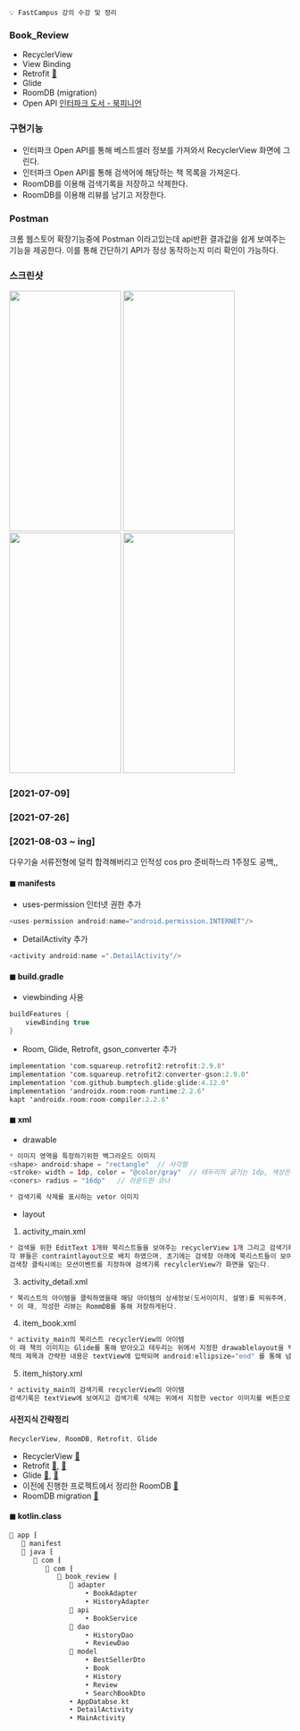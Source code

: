 ```💡 FastCampus 강의 수강 및 정리```

### Book_Review
+ RecyclerView
+ View Binding
+ Retrofit [🧷](https://square.github.io/retrofit/)
+ Glide
+ RoomDB (migration)
+ Open API [인터파크 도서 - 북피니언](http://book.interpark.com/blog/bookpinion/bookpinionOpenAPIInfo.rdo)
 
### 구현기능
+ 인터파크 Open API를 통해 베스트셀러 정보를 가져와서 RecyclerView 화면에 그린다.
+ 인터파크 Open API를 통해 검색어에 해당하는 책 목록을 가져온다.
+ RoomDB를 이용해 검색기록을 저장하고 삭제한다.
+ RoomDB를 이용해 리뷰를 남기고 저장한다.

### Postman
크롬 웹스토어 확장기능중에 Postman 이라고있는데 api반환 결과값을 쉽게 보여주는 기능을 제공한다. 이를 통해 간단하기 API가 정상 동작하는지 미리 확인이 가능하다.  

### 스크린샷  
<img src="https://user-images.githubusercontent.com/63087903/119836552-c93b9400-bf3c-11eb-9a10-471ec545e2dd.jpg" width="200" height="430"> <img src="https://user-images.githubusercontent.com/63087903/119836556-c9d42a80-bf3c-11eb-8609-390792e71cae.jpg" width="200" height="430"> <img src="https://user-images.githubusercontent.com/63087903/119836564-cb055780-bf3c-11eb-9973-6d129a92316f.jpg" width="200" height="430"> <img src="https://user-images.githubusercontent.com/63087903/119836560-ca6cc100-bf3c-11eb-856e-78bf61618f3d.jpg" width="200" height="430">

### [2021-07-09]
### [2021-07-26]
### [2021-08-03 ~ ing]
다우기술 서류전형에 덜컥 합격해버리고 인적성 cos pro 준비하느라 1주정도 공백,,  
#### ◼ manifests
+ uses-permission 인터넷 권한 추가
 ```KOTLIN
 <uses-permission android:name="android.permission.INTERNET"/>
 ```
+ DetailActivity 추가
 ```KOTLIN
 <activity android:name =".DetailActivity"/>
 ```
#### ◼ build.gradle
+ viewbinding 사용
 ```KOTLIN
 buildFeatures {
     viewBinding true
 }
 ```
+ Room, Glide, Retrofit, gson_converter 추가
 ```KOTLIN
 implementation 'com.squareup.retrofit2:retrofit:2.9.0'
 implementation 'com.squareup.retrofit2:converter-gson:2.9.0'
 implementation 'com.github.bumptech.glide:glide:4.12.0'
 implementation 'androidx.room:room-runtime:2.2.6'
 kapt 'androidx.room:room-compiler:2.2.6'
 ```
#### ◼ xml
+ drawable
 ```KOTLIN
 * 이미지 영역을 특정하기위한 백그라운드 이미지
 <shape> android:shape = "rectangle"  // 사각형
 <stroke> width = 1dp, color = "@color/gray"  // 테두리의 굵기는 1dp, 색상은 회색
 <coners> radius = "16dp"   // 라운드한 코너
 
 * 검색기록 삭제를 표시하는 vetor 이미지
 ```
+ layout  
 1. activity_main.xml
  ```KOTLIN
  * 검색을 위한 EditText 1개와 북리스트들을 보여주는 recyclerView 1개 그리고 검색기록을 보여주는 recylcerView 1개가 존재
  각 뷰들은 contraintlayout으로 배치 하였으며, 초기에는 검색창 아래에 북리스트들이 보여지는 형태이고,
  검색창 클릭시에는 모션이벤트를 지정하여 검색기록 recylclerView가 화면을 덮는다.
  ```
 3. activity_detail.xml  
 ```KOTLIN
 * 북리스트의 아이템을 클릭하였을때 해당 아이템의 상세정보(도서이미지, 설명)를 띄워주며, 리뷰를 남길 수 있다.
 * 이 때, 작성한 리뷰는 RommDB를 통해 저장하게된다.
 ```
 4. item_book.xml
  ```KOTLIN
  * activity_main의 북리스트 recyclerView의 아이템
  이 때 책의 이미지는 Glide를 통해 받아오고 테두리는 위에서 지정한 drawablelayout을 백그라운드로 두었다.
  책의 제목과 간략한 내용은 textView에 입력되며 android:ellipsize="end" 를 통해 넘어가는 부분은 ... 으로 표시하였다.
  ```
 5. item_history.xml  
 ```KOTLIN
 * activity_main의 검색기록 recyclerView의 아이템
 검색기록은 textView에 보여지고 검색기록 삭제는 위에서 지정한 vector 이미지를 버튼으로 두었다.
 ```
 
#### 사전지식 간략정리
```KOTLIN 
RecyclerView, RoomDB, Retrofit, Glide
```
+ RecyclerView [📌](https://developer.android.com/guide/topics/ui/layout/recyclerview?hl=ko)
+ Retrofit [📌](https://square.github.io/retrofit/), [📌](https://github.com/square/retrofit)
+ Glide [📌](https://bumptech.github.io/glide/), [📌](https://github.com/bumptech/glide)
+ 이전에 진행한 프로젝트에서 정리한 RoomDB [🥕](https://github.com/h0keun/Calculator)
+ RoomDB migration [📌](https://developer.android.com/training/data-storage/room/migrating-db-versions?hl=ko)

#### ◼ kotlin.class
```KOTLIN
📂 app ⁅
   📂 manifest
   📂 java ⁅
      📂 com ⁅
         📂 com ⁅
            📂 book_review ⁅
               📂 adapter
                   ‣ BookAdapter
                   ‣ HistoryAdapter
               📂 api
                   ‣ BookService
               📂 dao
                   ‣ HistoryDao
                   ‣ ReviewDao
               📂 model
                   ‣ BestSellerDto
                   ‣ Book
                   ‣ History
                   ‣ Review
                   ‣ SearchBookDto
               ‣ AppDatabse.kt
               ‣ DetailActivity
               ‣ MainActivity            
```
